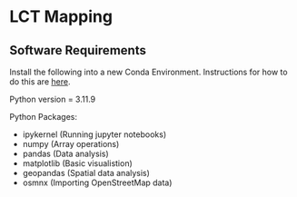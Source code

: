# LCT Mapping

## Software Requirements
Install the following into a new Conda Environment. Instructions for how to do this are [here](https://conda.io/projects/conda/en/latest/user-guide/tasks/manage-environments.html).

Python version = 3.11.9

Python Packages:
- ipykernel (Running jupyter notebooks)
- numpy (Array operations)
- pandas (Data analysis)
- matplotlib (Basic visualistion)
- geopandas (Spatial data analysis)
- osmnx (Importing OpenStreetMap data)
